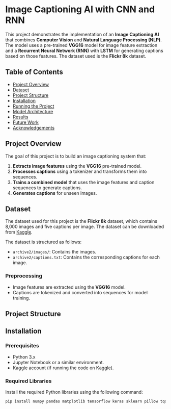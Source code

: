 
# Image Captioning AI with CNN and RNN

This project demonstrates the implementation of an **Image Captioning AI** that combines **Computer Vision** and **Natural Language Processing (NLP)**. The model uses a pre-trained **VGG16** model for image feature extraction and a **Recurrent Neural Network (RNN)** with **LSTM** for generating captions based on those features. The dataset used is the **Flickr 8k** dataset.

## Table of Contents
- [Project Overview](#project-overview)
- [Dataset](#dataset)
- [Project Structure](#project-structure)
- [Installation](#installation)
- [Running the Project](#running-the-project)
- [Model Architecture](#model-architecture)
- [Results](#results)
- [Future Work](#future-work)
- [Acknowledgements](#acknowledgements)

## Project Overview

The goal of this project is to build an image captioning system that:
1. **Extracts image features** using the **VGG16** pre-trained model.
2. **Processes captions** using a tokenizer and transforms them into sequences.
3. **Trains a combined model** that uses the image features and caption sequences to generate captions.
4. **Generates captions** for unseen images.

## Dataset

The dataset used for this project is the **Flickr 8k** dataset, which contains 8,000 images and five captions per image. The dataset can be downloaded from [Kaggle](https://www.kaggle.com/datasets/adityajn105/flickr8k).

The dataset is structured as follows:
- `archive2/images/`: Contains the images.
- `archive2/captions.txt`: Contains the corresponding captions for each image.

### Preprocessing
- Image features are extracted using the **VGG16** model.
- Captions are tokenized and converted into sequences for model training.

## Project Structure


## Installation

### Prerequisites
- Python 3.x
- Jupyter Notebook or a similar environment.
- Kaggle account (if running the code on Kaggle).

### Required Libraries
Install the required Python libraries using the following command:

```bash
pip install numpy pandas matplotlib tensorflow keras sklearn pillow tqdm



